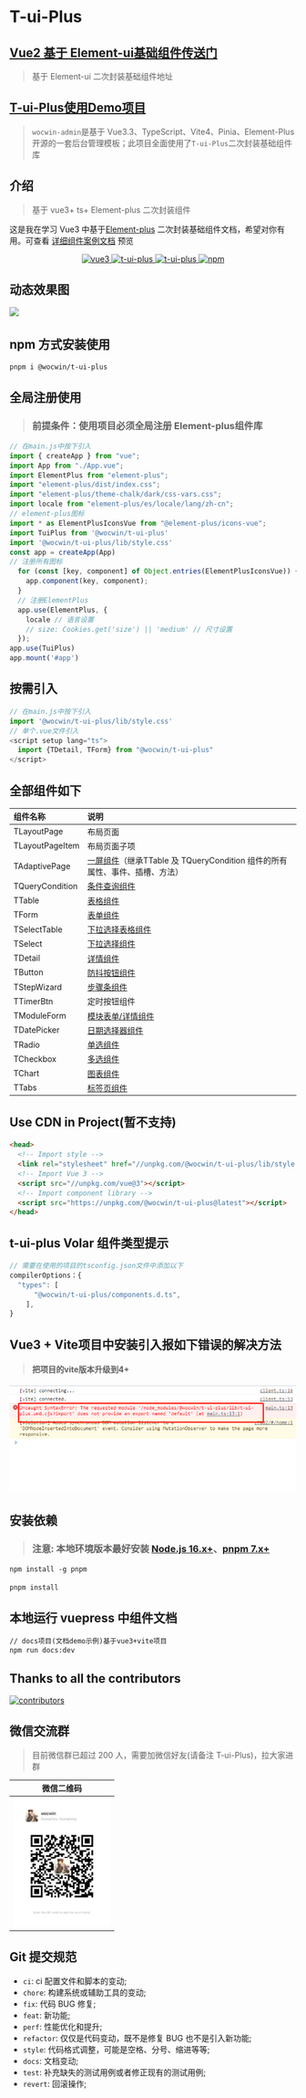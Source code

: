 # T-ui-Plus

## [Vue2 基于 Element-ui基础组件传送门](https://github.com/wocwin/t-ui)

> 基于 Element-ui 二次封装基础组件地址
>
## [T-ui-Plus使用Demo项目](https://github.com/wocwin/wocwin-admin)

>`wocwin-admin`是基于 Vue3.3、TypeScript、Vite4、Pinia、Element-Plus 开源的一套后台管理模板；此项目全面使用了`T-ui-Plus`二次封装基础组件库

## 介绍

> 基于 vue3+ ts+ Element-plus 二次封装组件

这是我在学习 Vue3 中基于[Element-plus](https://element-plus.org/zh-CN/) 二次封装基础组件文档，希望对你有用。可查看 [详细组件案例文档](https://wocwin.github.io/t-ui-plus/) 预览

<p align="center">
  <a href="https://github.com/vuejs/vue" target="_blank">
    <img src="https://img.shields.io/badge/vue-3.2.36-brightgreen.svg" alt="vue3">
  </a>
  <a href="https://gitee.com/wocwin/t-ui-plus/stargazers" target="_blank">
    <img src="https://gitee.com/wocwin/t-ui-plus/badge/star.svg?theme=dark" alt="t-ui-plus">
  </a>
   <a href="https://github.com/wocwin/t-ui-plus/stargazers" target="_blank">
    <img src="https://img.shields.io/github/stars/wocwin/t-ui-plus.svg" alt="t-ui-plus">
  </a>
   <a href="https://www.npmjs.com/package/@wocwin/t-ui-plus" target="_blank">
      <img alt="npm" src="https://img.shields.io/npm/v/@wocwin/t-ui-plus.svg" />
    </a>
</p>

## 动态效果图

<img src="./README_GIF/TuiPlus__demo.gif">

## npm 方式安装使用

```shell
pnpm i @wocwin/t-ui-plus
```

## 全局注册使用

> ### 前提条件：使用项目必须全局注册 Element-plus组件库

```js
// 在main.js中按下引入
import { createApp } from "vue";
import App from "./App.vue";
import ElementPlus from "element-plus";
import "element-plus/dist/index.css";
import "element-plus/theme-chalk/dark/css-vars.css";
import locale from "element-plus/es/locale/lang/zh-cn";
// element-plus图标
import * as ElementPlusIconsVue from "@element-plus/icons-vue";
import TuiPlus from '@wocwin/t-ui-plus'
import '@wocwin/t-ui-plus/lib/style.css'
const app = createApp(App)
// 注册所有图标
  for (const [key, component] of Object.entries(ElementPlusIconsVue)) {
    app.component(key, component);
  }
  // 注册ElementPlus
  app.use(ElementPlus, {
    locale // 语言设置
    // size: Cookies.get('size') || 'medium' // 尺寸设置
  });
app.use(TuiPlus)
app.mount('#app')
```

## 按需引入

```js
// 在main.js中按下引入
import '@wocwin/t-ui-plus/lib/style.css'
// 单个.vue文件引入
<script setup lang="ts">
  import {TDetail, TForm} from "@wocwin/t-ui-plus"
</script>
```
## 全部组件如下
| 组件名称        | 说明                                                                                                                                                       |
| :-------------- | :--------------------------------------------------------------------------------------------------------------------------------------------------------- |
| TLayoutPage     | 布局页面                                                                                                                                                   |
| TLayoutPageItem | 布局页面子项                                                                                                                                               |
| TAdaptivePage   | [一屏组件](https://wocwin.github.io/t-ui-plus/components/TAdaptivePage/base.html?_blank)（继承TTable 及 TQueryCondition 组件的所有属性、事件、插槽、方法） |
| TQueryCondition | [条件查询组件](https://wocwin.github.io/t-ui-plus/components/TQueryCondition/base.html?_blank)                                                             |
| TTable          | [表格组件](https://wocwin.github.io/t-ui-plus/components/TTable/base.html?_blank)                                                                          |
| TForm           | [表单组件](https://wocwin.github.io/t-ui-plus/components/TForm/base.html?_blank)                                                                           |
| TSelectTable    | [下拉选择表格组件](https://wocwin.github.io/t-ui-plus/components/TSelectTable/base.html?_blank)                                                            |
| TSelect         | [下拉选择组件](https://wocwin.github.io/t-ui-plus/components/TSelect/base.html?_blank)                                                                     |
| TDetail         | [详情组件](https://wocwin.github.io/t-ui-plus/components/TDetail/base.html?_blank)                                                                         |
| TButton         | [防抖按钮组件](https://wocwin.github.io/t-ui-plus/components/TButton/base.html?_blank)                                                                     |
| TStepWizard     | [步骤条组件](https://wocwin.github.io/t-ui-plus/components/TStepWizard/base.html?_blank)                                                                   |
| TTimerBtn       | 定时按钮组件                                                                                                                                               |
| TModuleForm     | [模块表单/详情组件](https://wocwin.github.io/t-ui-plus/components/TModuleForm/base.html?_blank)                                                            |
| TDatePicker     | [日期选择器组件](https://wocwin.github.io/t-ui-plus/components/TDatePicker/base.html?_blank)                                                               |
| TRadio          | [单选组件](https://wocwin.github.io/t-ui-plus/components/TRadio/base.html?_blank)                                                                          |
| TCheckbox       | [多选组件](https://wocwin.github.io/t-ui-plus/components/TCheckbox/base.html?_blank)                                                                       |
| TChart          | [图表组件](https://wocwin.github.io/t-ui-plus/components/TChart/base.html?_blank)                                                                          |
| TTabs           | [标签页组件](https://wocwin.github.io/t-ui-plus/components/TTabs/base.html?_blank)                                                                         |


## Use CDN in Project(暂不支持)

```html
<head>
  <!-- Import style -->
  <link rel="stylesheet" href="//unpkg.com/@wocwin/t-ui-plus/lib/style.css" />
  <!-- Import Vue 3 -->
  <script src="//unpkg.com/vue@3"></script>
  <!-- Import component library -->
  <script src="https://unpkg.com/@wocwin/t-ui-plus@latest"></script>
</head>
```
## t-ui-plus Volar 组件类型提示

```js
// 需要在使用的项目的tsconfig.json文件中添加以下
compilerOptions：{
  "types": [
      "@wocwin/t-ui-plus/components.d.ts",
    ],
}

```
## Vue3 + Vite项目中安装引入报如下错误的解决方法
> #### 把项目的vite版本升级到4+

<img src="./README_GIF/error.png">

## 安装依赖
> ### 注意: 本地环境版本最好安装 [Node.js 16.x+](https://nodejs.org/en)、[pnpm 7.x+](https://github.com/pnpm/pnpm/)

```shell
npm install -g pnpm

pnpm install

```

## 本地运行 vuepress 中组件文档

```shell
// docs项目(文档demo示例)基于vue3+vite项目
npm run docs:dev

```

## Thanks to all the contributors

<a href="https://github.com/wocwin/t-ui-plus/graphs/contributors">
  <img src="https://contrib.rocks/image?repo=wocwin/t-ui-plus" alt="contributors" />
</a>

## 微信交流群

>目前微信群已超过 200 人，需要加微信好友(请备注 T-ui-Plus)，拉大家进群

|                微信二维码                 |
| :---------------------------------------: |
| <img src="./public/wocwin.jpg" width=170> |

## Git 提交规范

- `ci`: ci 配置文件和脚本的变动;
- `chore`: 构建系统或辅助工具的变动;
- `fix`: 代码 BUG 修复;
- `feat`: 新功能;
- `perf`: 性能优化和提升;
- `refactor`: 仅仅是代码变动，既不是修复 BUG 也不是引入新功能;
- `style`: 代码格式调整，可能是空格、分号、缩进等等;
- `docs`: 文档变动;
- `test`: 补充缺失的测试用例或者修正现有的测试用例;
- `revert`: 回滚操作;
